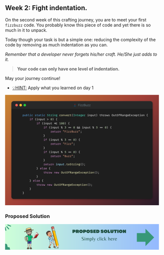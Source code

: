 ## Week 2: Fight indentation.

On the second week of this crafting journey, you are to meet your first `fizzbuzz` code. 
You probably know this piece of code and yet there is so much in it to unpack.

Today though your task is but a simple one: reducing the complexity of the code
by removing as much indentation as you can.

_Remember that a developer never forgets his/her craft. He/She just adds to it._

>**Your code can only have one level of indentation.**

May your journey continue!

- <u>💡HINT:</u> Apply what you learned on day 1

![snippet of the day](snippet.png)

### Proposed Solution
[![Proposed Solution Guide](../../img/proposed-solution.png)](solution/step-by-step.md)
